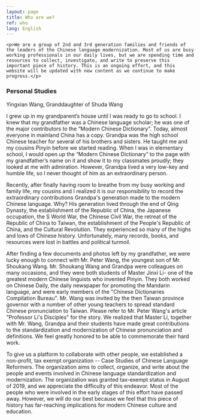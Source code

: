 ```yaml
---
layout: page
title: Who are we?
ref: who
lang: English
---
```

<div class="blurb">

    <p>We are a group of 2nd and 3rd generation families and friends of the leaders of the Chinese language modernization. Most of us are busy working professionals in our daily lives, but we are spending time and resources to collect, investigate, and write to preserve this important piece of history. This is an ongoing effort, and this website will be updated with new content as we continue to make progress.</p>
</div><!-- /.blurb -->
<h3>Personal Studies</h3>
<div class="blurb">
Yingxian Wang, Granddaughter of Shuda Wang
<p>I grew up in my grandparent’s house until I was ready to go to school. I knew that my grandfather was a Chinese language scholar; he was one of the major contributors to the “Modern Chinese Dictionary". Today, almost everyone in mainland China has a copy. Grandpa was the high school Chinese teacher for several of his brothers and sisters. He taught me and my cousins Pinyin before we started reading. When I was in elementary school, I would open up the “Modern Chinese Dictionary” to the page with my grandfather’s name on it and show it to my classmates proudly; they looked at me with admiration. However, Grandpa lived a very low-key and humble life, so I never thought of him as an extraordinary person.</p>

<p>Recently, after finally having room to breathe from my busy working and family life, my cousins and I realized it is our responsibility to record the extraordinary contributions Grandpa's generation made to the modern Chinese language. Why? His generation lived through the end of Qing Dynasty, the establishment of the Republic of China, the Japanese occupation, the S World War, the Chinese Civil War, the retreat of the Republic of China to Taiwan, the establishment of the People's Republic of China, and the Cultural Revolution. They experienced so many of the highs and lows of Chinese history. Unfortunately, many records, books, and resources were lost in battles and political turmoil.</p>

<p>After finding a few documents and photos left by my grandfather, we were lucky enough to connect with Mr. Peter Wang, the youngest son of Mr. Shoukang Wang. Mr. Shoukang Wang and Grandpa  were colleagues on many occasions, and they were both students of Master Jinxi Li- one of the greatest modern Chinese linguists who invented Pinyin. They both worked on Chinese Daily, the daily newspaper for promoting the Mandarin language, and were early members of the "Chinese Dictionaries Compilation Bureau". Mr. Wang was invited by the then Taiwan province governor with a number of other young teachers to spread standard Chinese pronunciation to Taiwan. Please refer to Mr. Peter Wang's article "Professor Li's Disciples" for the story. We realized that Master Li, together with Mr. Wang, Grandpa and their students have made great contributions to the standardization and modernization of Chinese pronunciation and definitions. We feel greatly honored to be able to commemorate their hard work.</p>

<p>To give us a platform to collaborate with other people, we established a non-profit, tax exempt organization -- Case Studies of Chinese Language Reformers. The organization aims to collect, organize, and write about the people and events involved in Chinese language standardization and modernization. The organization was granted tax-exempt status in August of 2019, and we appreciate the difficulty of this endeavor. Most of the people who were involved in the early stages of this effort have passed away. However, we will do our best because we feel that this piece of history has far-reaching implications for modern Chinese culture and education.</p>
</div><!-- /.blurb -->
